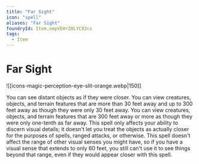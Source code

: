 ```yaml
---
title: "Far Sight"
icon: "spell"
aliases: "Far Sight"
foundryId: Item.ompVEHrZ0LYC92cs
tags:
  - Item
---
```


# Far Sight
![[icons-magic-perception-eye-slit-orange.webp|150]]

You can see distant objects as if they were closer. You can view creatures, objects, and terrain features that are more than 30 feet away and up to 300 feet away as though they were only 30 feet away. You can view creatures, objects, and terrain features that are 300 feet away or more as though they were only one-tenth as far away. This spell only affects your ability to discern visual details; it doesn't let you treat the objects as actually closer for the purposes of spells, ranged attacks, or otherwise. This spell doesn't affect the range of other visual senses you might have, so if you have a visual sense that extends to only 60 feet, you still can't use it to see things beyond that range, even if they would appear closer with this spell.
